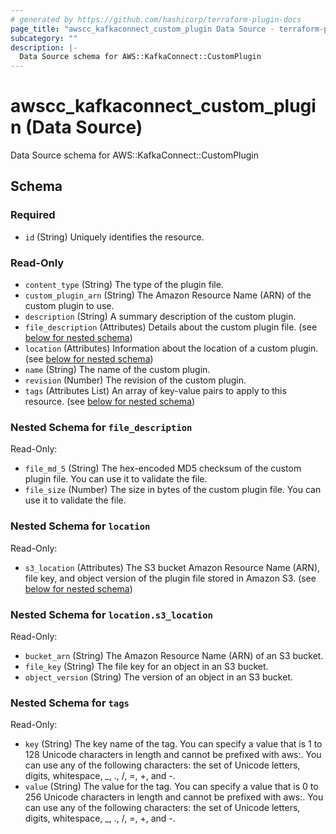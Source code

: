 ```yaml
---
# generated by https://github.com/hashicorp/terraform-plugin-docs
page_title: "awscc_kafkaconnect_custom_plugin Data Source - terraform-provider-awscc"
subcategory: ""
description: |-
  Data Source schema for AWS::KafkaConnect::CustomPlugin
---
```


# awscc_kafkaconnect_custom_plugin (Data Source)

Data Source schema for AWS::KafkaConnect::CustomPlugin



<!-- schema generated by tfplugindocs -->
## Schema

### Required

- `id` (String) Uniquely identifies the resource.

### Read-Only

- `content_type` (String) The type of the plugin file.
- `custom_plugin_arn` (String) The Amazon Resource Name (ARN) of the custom plugin to use.
- `description` (String) A summary description of the custom plugin.
- `file_description` (Attributes) Details about the custom plugin file. (see [below for nested schema](#nestedatt--file_description))
- `location` (Attributes) Information about the location of a custom plugin. (see [below for nested schema](#nestedatt--location))
- `name` (String) The name of the custom plugin.
- `revision` (Number) The revision of the custom plugin.
- `tags` (Attributes List) An array of key-value pairs to apply to this resource. (see [below for nested schema](#nestedatt--tags))

<a id="nestedatt--file_description"></a>
### Nested Schema for `file_description`

Read-Only:

- `file_md_5` (String) The hex-encoded MD5 checksum of the custom plugin file. You can use it to validate the file.
- `file_size` (Number) The size in bytes of the custom plugin file. You can use it to validate the file.


<a id="nestedatt--location"></a>
### Nested Schema for `location`

Read-Only:

- `s3_location` (Attributes) The S3 bucket Amazon Resource Name (ARN), file key, and object version of the plugin file stored in Amazon S3. (see [below for nested schema](#nestedatt--location--s3_location))

<a id="nestedatt--location--s3_location"></a>
### Nested Schema for `location.s3_location`

Read-Only:

- `bucket_arn` (String) The Amazon Resource Name (ARN) of an S3 bucket.
- `file_key` (String) The file key for an object in an S3 bucket.
- `object_version` (String) The version of an object in an S3 bucket.



<a id="nestedatt--tags"></a>
### Nested Schema for `tags`

Read-Only:

- `key` (String) The key name of the tag. You can specify a value that is 1 to 128 Unicode characters in length and cannot be prefixed with aws:. You can use any of the following characters: the set of Unicode letters, digits, whitespace, _, ., /, =, +, and -.
- `value` (String) The value for the tag. You can specify a value that is 0 to 256 Unicode characters in length and cannot be prefixed with aws:. You can use any of the following characters: the set of Unicode letters, digits, whitespace, _, ., /, =, +, and -.
